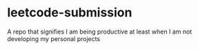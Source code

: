 # leetcode-submission
A repo that signifies I am being productive at least when I am not developing my personal projects
